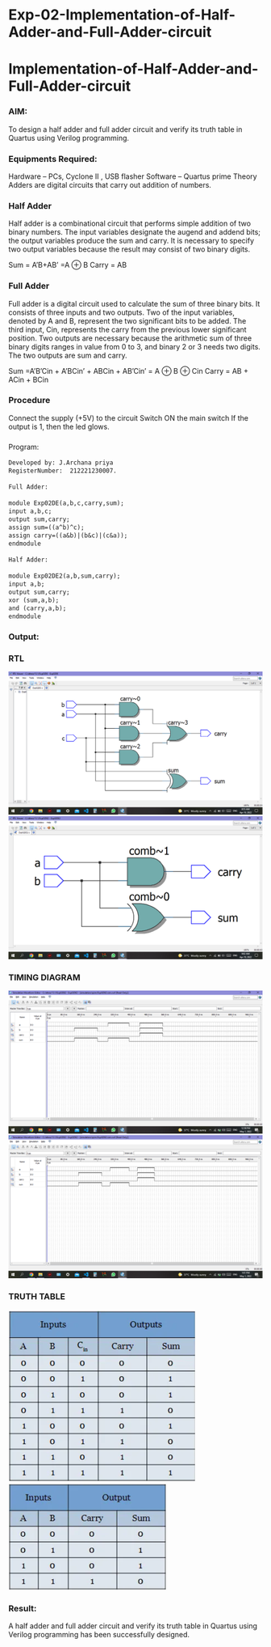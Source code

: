 # Exp-02-Implementation-of-Half-Adder-and-Full-Adder-circuit

# Implementation-of-Half-Adder-and-Full-Adder-circuit
### AIM:
To design a half adder and full adder circuit and verify its truth table in Quartus using Verilog programming.

### Equipments Required:
Hardware – PCs, Cyclone II , USB flasher
Software – Quartus prime
Theory
Adders are digital circuits that carry out addition of numbers.

### Half Adder
Half adder is a combinational circuit that performs simple addition of two binary numbers. The input variables designate the augend and addend bits; the output variables produce the sum and carry. It is necessary to specify two output variables because the result may consist of two binary digits.

Sum = A’B+AB’ =A ⊕ B Carry = AB

### Full Adder
Full adder is a digital circuit used to calculate the sum of three binary bits. It consists of three inputs and two outputs. Two of the input variables, denoted by A and B, represent the two significant bits to be added. The third input, Cin, represents the carry from the previous lower significant position. Two outputs are necessary because the arithmetic sum of three binary digits ranges in value from 0 to 3, and binary 2 or 3 needs two digits. The two outputs are sum and carry.

Sum =A’B’Cin + A’BCin’ + ABCin + AB’Cin’ = A ⊕ B ⊕ Cin Carry = AB + ACin + BCin


### Procedure

Connect the supply (+5V) to the circuit
Switch ON the main switch
If the output is 1, then the led glows.
### 
Program:
```
Developed by: J.Archana priya 
RegisterNumber:  212221230007.

Full Adder:

module Exp02DE(a,b,c,carry,sum);
input a,b,c;
output sum,carry;
assign sum=((a^b)^c);
assign carry=((a&b)|(b&c)|(c&a));
endmodule

Half Adder:

module Exp02DE2(a,b,sum,carry);
input a,b;
output sum,carry;
xor (sum,a,b);
and (carry,a,b);
endmodule
```
### Output:

### RTL
![digi201](./digi201.png)
![digi202](./digi202.png)


### TIMING DIAGRAM 
![digi0021](./dg0021.png)
![digi0022](./dg0022.png)

### TRUTH TABLE 
![Full adder-Copy.png](./Full%20adder%20-%20Copy.png)
![Half adder](./Half%20adder.png)

### Result:
A half adder and full adder circuit and verify its truth table in Quartus using Verilog programming has been successfully designed.
